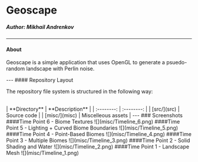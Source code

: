 # Geoscape
##### **Author:** Mikhail Andrenkov
---
#### About
<p> Geoscape is a simple application that uses OpenGL to generate a psuedo-random landscape with Perlin noise.</p>
---
#### Repository Layout
<p> The repository file system is structured in the following way:<br><br></p>
| **Directory**                                 |  **Description**       |
| :--------:                                    | :--------:             |
| [src/](src)                                   |  Source code           |
| [misc/](misc)                                 |  Miscelleous assets    |
---
### Screenshots
####Time Point 6 - Biome Textures
![](misc/Timeline_6.png)
####Time Point 5 - Lighting + Curved Biome Boundaries
![](misc/Timeline_5.png)
####Time Point 4 - Point-Based Biomes
![](misc/Timeline_4.png)
####Time Point 3 - Multiple Biomes
![](misc/Timeline_3.png)
####Time Point 2 - Solid Shading and Water
![](misc/Timeline_2.png)
####Time Point 1 - Landscape Mesh
![](misc/Timeline_1.png)
